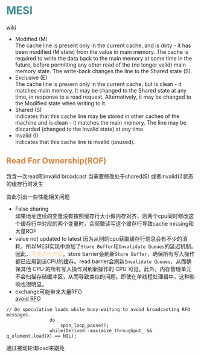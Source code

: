 # <font color="3d8c95">MESI</font>
[wiki](https://en.wikipedia.org/wiki/MESI_protocol)

- Modified (M)  
The cache line is present only in the current cache, and is dirty - it has been modified (M state) from the value in main memory. The cache is required to write the data back to the main memory at some time in the future, before permitting any other read of the (no longer valid) main memory state. The write-back changes the line to the Shared state (S).
- Exclusive (E)  
The cache line is present only in the current cache, but is clean - it matches main memory. It may be changed to the Shared state at any time, in response to a read request. Alternatively, it may be changed to the Modified state when writing to it.
- Shared (S)  
Indicates that this cache line may be stored in other caches of the machine and is clean - it matches the main memory. The line may be discarded (changed to the Invalid state) at any time.
- Invalid (I)  
Indicates that this cache line is invalid (unused).

## <font color="dc843f">Read For Ownership(ROF)</font>
包含一次read和invalid broadcast
当需要修改处于shared(S) 或者invalid(I)状态的缓存行时发生

由此引出一些性能相关问题
- False sharing  
如果地址连续的变量没有按照缓存行大小做内存对齐，则两个cpu同时修改这个缓存行中对应的两个变量时，会频繁读写这个缓存行导致cache missing和大量ROF
- value not updated to latest
因为从别的cpu获取缓存行信息会有不少的消耗，所以MESI实现中添加了`Store Buffer`和`Invalidate Queues`的延迟机制。  
因此，<font color="fed3a8">需要内存屏障</font>。store barrier会刷新`Store Buffer`，确保所有写入操作都已应用到该CPU的缓存。read barrier会刷新`Invalidate Queues`，从而确保其他 CPU 的所有写入操作对刷新操作的 CPU 可见。此外，内存管理单元不会扫描存储缓冲区，从而导致类似的问题。即使在单线程处理器中，这种影响也很明显。
- exchange可能带来大量RFO  
[avoid RFO](https://github.com/max0x7ba/atomic_queue/blob/master/include/atomic_queue/atomic_queue.h#L187)
```
// Do speculative loads while busy-waiting to avoid broadcasting RFO messages.
                do
                    spin_loop_pause();
                while(Derived::maximize_throughput_ && q_element.load(X) == NIL);
```
通过被动轮询load来避免